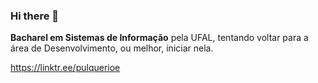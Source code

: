 ### Hi there 👋

<b>Bacharel em Sistemas de Informação</b> pela UFAL, tentando voltar para a área de Desenvolvimento, ou melhor, iniciar nela.

<a>https://linktr.ee/pulquerioe</a>
<!--
**xpulquerio/xpulquerio** is a ✨ _special_ ✨ repository because its `README.md` (this file) appears on your GitHub profile.

Here are some ideas to get you started:

- 🔭 I’m currently working on ...
- 🌱 I’m currently learning ...
- 👯 I’m looking to collaborate on ...
- 🤔 I’m looking for help with ...
- 💬 Ask me about ...
- 📫 How to reach me: ...
- 😄 Pronouns: ...
- ⚡ Fun fact: ...
-->
